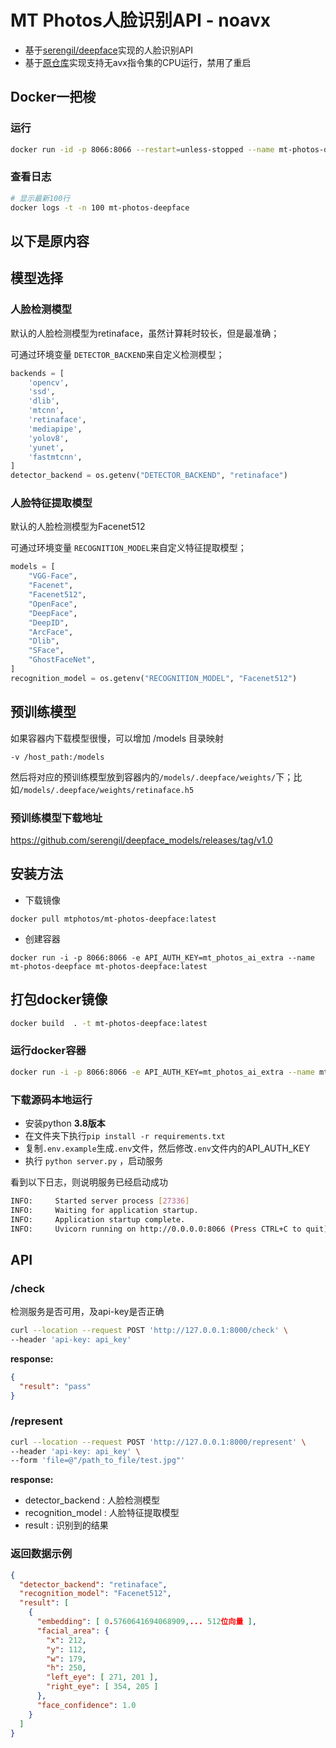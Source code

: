# MT Photos人脸识别API - noavx

- 基于[serengil/deepface](https://github.com/serengil/deepface)实现的人脸识别API
- 基于[原仓库](https://github.com/MT-Photos/mt-photos-deepface)实现支持无avx指令集的CPU运行，禁用了重启



## Docker一把梭

### 运行

```bash
docker run -id -p 8066:8066 --restart=unless-stopped --name mt-photos-deepface -e TZ=Asia/Shanghai -e API_AUTH_KEY=mt_photos_ai_extra gavingooo/mt-photos-deepface-noavx:latest
```

### 查看日志

```bash
# 显示最新100行
docker logs -t -n 100 mt-photos-deepface
```



## 以下是原内容

## 模型选择

### 人脸检测模型

默认的人脸检测模型为retinaface，虽然计算耗时较长，但是最准确；

可通过环境变量 `DETECTOR_BACKEND`来自定义检测模型；

```python
backends = [
    'opencv',
    'ssd',
    'dlib',
    'mtcnn',
    'retinaface',
    'mediapipe',
    'yolov8',
    'yunet',
    'fastmtcnn',
]
detector_backend = os.getenv("DETECTOR_BACKEND", "retinaface")
```

### 人脸特征提取模型

默认的人脸检测模型为Facenet512

可通过环境变量 `RECOGNITION_MODEL`来自定义特征提取模型；

```python
models = [
    "VGG-Face",
    "Facenet",
    "Facenet512",
    "OpenFace",
    "DeepFace",
    "DeepID",
    "ArcFace",
    "Dlib",
    "SFace",
    "GhostFaceNet",
]
recognition_model = os.getenv("RECOGNITION_MODEL", "Facenet512")
```

## 预训练模型

如果容器内下载模型很慢，可以增加 /models 目录映射
```
-v /host_path:/models
```

然后将对应的预训练模型放到容器内的`/models/.deepface/weights/`下；比如`/models/.deepface/weights/retinaface.h5`

### 预训练模型下载地址

https://github.com/serengil/deepface_models/releases/tag/v1.0


## 安装方法

- 下载镜像

```
docker pull mtphotos/mt-photos-deepface:latest
```

- 创建容器

```
docker run -i -p 8066:8066 -e API_AUTH_KEY=mt_photos_ai_extra --name mt-photos-deepface mt-photos-deepface:latest
```



## 打包docker镜像

```bash
docker build  . -t mt-photos-deepface:latest
```

### 运行docker容器

```bash
docker run -i -p 8066:8066 -e API_AUTH_KEY=mt_photos_ai_extra --name mt-photos-deepface --restart="unless-stopped" mt-photos-deepface:latest
```

### 下载源码本地运行

- 安装python **3.8版本**
- 在文件夹下执行`pip install -r requirements.txt`
- 复制`.env.example`生成`.env`文件，然后修改`.env`文件内的API_AUTH_KEY
- 执行 `python server.py` ，启动服务

看到以下日志，则说明服务已经启动成功
```bash
INFO:     Started server process [27336]
INFO:     Waiting for application startup.
INFO:     Application startup complete.
INFO:     Uvicorn running on http://0.0.0.0:8066 (Press CTRL+C to quit)
```


## API

### /check

检测服务是否可用，及api-key是否正确

```bash
curl --location --request POST 'http://127.0.0.1:8000/check' \
--header 'api-key: api_key'
```

**response:**

```json
{
  "result": "pass"
}
```

### /represent

```bash
curl --location --request POST 'http://127.0.0.1:8000/represent' \
--header 'api-key: api_key' \
--form 'file=@"/path_to_file/test.jpg"'
```

**response:**

- detector_backend : 人脸检测模型
- recognition_model : 人脸特征提取模型
- result : 识别到的结果

### 返回数据示例
```json
{
  "detector_backend": "retinaface",
  "recognition_model": "Facenet512",
  "result": [
    {
      "embedding": [ 0.5760641694068909,... 512位向量 ],
      "facial_area": {
        "x": 212,
        "y": 112,
        "w": 179,
        "h": 250,
        "left_eye": [ 271, 201 ],
        "right_eye": [ 354, 205 ]
      },
      "face_confidence": 1.0
    }
  ]
}
```